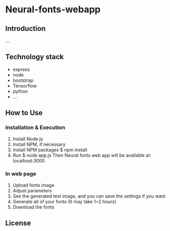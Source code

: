 # Neural-fonts-webapp


Introduction
---
...

Technology stack
-----
* express
* node
* bootstrap
* Tensorflow
* python
* ...

How to Use
----------
### Installation & Execution
1. Install Node.js
2. Install NPM, if necessary
3. Install NPM packages
	$ npm install
4. Run
	$ node app.js
	Then Neural fonts web app will be available at: localhost:3000

### In web page
1. Upload fonts image
2. Adjust parameters
3. See the generated test image, and you can save the settings if you want
4. Generate all of your fonts (It may take 1~2 hours)
5. Download the fonts

License
-----
